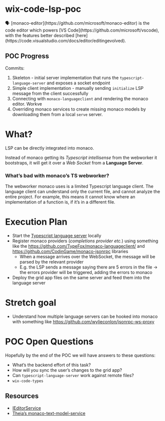 # wix-code-lsp-poc

<aside>
🗣 [monaco-editor](https://github.com/microsoft/monaco-editor) is the code editor which powers [VS Code](https://github.com/microsoft/vscode), with the features better described [here](https://code.visualstudio.com/docs/editor/editingevolved).

</aside>

## POC Progress

Commits:

1. Skeleton - initial server implementation that runs the `typescript-language-server` and exposes a socket endpoint
2. Simple client implementation - manually sending `initialize` LSP message from the client successfully
3. Connecting with `monaco-languageclient` and rendering the monaco editor.
Workve
4. Overriding monaco services to create missing monaco models by downloading them from a local `serve` server.

# What?

LSP can be directly integrated into monaco.

Instead of monaco getting its *Typescript intellisense* from the webworker it bootstraps, it will get it over a *Web Socket* from a **Language Server**.

### What’s bad with monaco’s TS webworker?

The webworker monaco uses is a limited Typescript language client. The language client can understand only the current file, and cannot analyze the entire project. For example, this means it cannot know where an implementation of a function is, if it’s in a different file.

# Execution Plan

- Start the [Typescript language server](https://github.com/typescript-language-server/typescript-language-server) locally
- Register monaco providers (*completions provider etc.*) using something like the https://github.com/TypeFox/monaco-languageclient/ and https://github.com/CodinGame/monaco-jsonrpc libraries
    - When a message arrives over the WebSocket, the message will be parsed by the relevant provider
    - E.g. the LSP sends a message saying there are 5 errors in the file → the errors provider will be triggered, adding the errors to monaco
- Deploy the grid app files on the same server and feed them into the language server

# Stretch goal

- Understand how multiple language servers can be hooked into monaco with something like https://github.com/wylieconlon/jsonrpc-ws-proxy

# POC Open Questions

Hopefully by the end of the POC we will have answers to these questions:

- What’s the backend effort of this task?
- How will you sync the user’s changes to the grid app?
- Can `typescript-language-server` work against remote files?
- `wix-code-types`

## Resources

- [IEditorService](https://cs.github.com/microsoft/vscode/blob/05de94e4c547a8953d3c002fe034fa4589ebfa97/src/vs/workbench/services/editor/common/editorService.ts#L102)
- [Theia’s monaco-text-model-service](https://github.com/eclipse-theia/theia/blob/master/packages/monaco/src/browser/monaco-text-model-service.ts)
